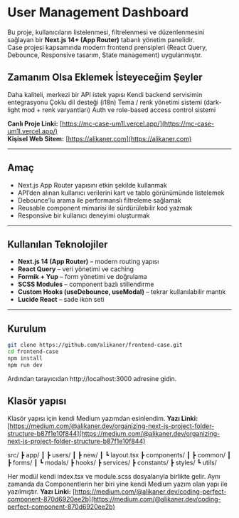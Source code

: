 # User Management Dashboard

Bu proje, kullanıcıların listelenmesi, filtrelenmesi ve düzenlenmesini sağlayan bir **Next.js 14+ (App Router)** tabanlı yönetim panelidir.  
Case projesi kapsamında modern frontend prensipleri (React Query, Debounce, Responsive tasarım, State management) uygulanmıştır.

## Zamanım Olsa Eklemek İsteyeceğim Şeyler

Daha kaliteli, merkezi bir API istek yapısı
Kendi backend servisimin entegrasyonu
Çoklu dil desteği (i18n)
Tema / renk yönetimi sistemi (dark-light mod + renk varyantları)
Auth ve role-based access control sistemi

**Canlı Proje Linki:** [https://mc-case-um1l.vercel.app/](https://mc-case-um1l.vercel.app/)  
 **Kişisel Web Sitem:** [https://alikaner.com](https://alikaner.com)

---

## Amaç

- Next.js App Router yapısını etkin şekilde kullanmak
- API’den alınan kullanıcı verilerini kart ve tablo görünümünde listelemek
- Debounce’lu arama ile performanslı filtreleme sağlamak
- Reusable component mimarisi ile sürdürülebilir kod yazmak
- Responsive bir kullanıcı deneyimi oluşturmak

---

## Kullanılan Teknolojiler

- **Next.js 14 (App Router)** – modern routing yapısı
- **React Query** – veri yönetimi ve caching
- **Formik + Yup** – form yönetimi ve doğrulama
- **SCSS Modules** – component bazlı stillendirme
- **Custom Hooks (useDebounce, useModal)** – tekrar kullanılabilir mantık
- **Lucide React** – sade ikon seti

---

## Kurulum

```bash
git clone https://github.com/alikaner/frontend-case.git
cd frontend-case
npm install
npm run dev
```

Ardından tarayıcıdan http://localhost:3000 adresine gidin.

## Klasör yapısı

Klasör yapısı için kendi Medium yazımdan esinlendim.
**Yazı Linki:** [https://medium.com/@alikaner.dev/organizing-next-js-project-folder-structure-b87f1e10f844](https://medium.com/@alikaner.dev/organizing-next-js-project-folder-structure-b87f1e10f844)

src/
┣ app/
┃ ┣ users/
┃ ┣ new/
┃ ┗ layout.tsx
┣ components/
┃ ┣ common/
┃ ┣ forms/
┃ ┗ modals/
┣ hooks/
┣ services/
┣ constants/
┣ styles/
┗ utils/

Her modül kendi index.tsx ve module.scss dosyalarıyla birlikte gelir. Aynı zamanda da Componentlerin her biri yine kendi Medium yazım olan yapı ile yazılmıştır.
**Yazı Linki:** [https://medium.com/@alikaner.dev/coding-perfect-component-870d6920ee2b](https://medium.com/@alikaner.dev/coding-perfect-component-870d6920ee2b)

